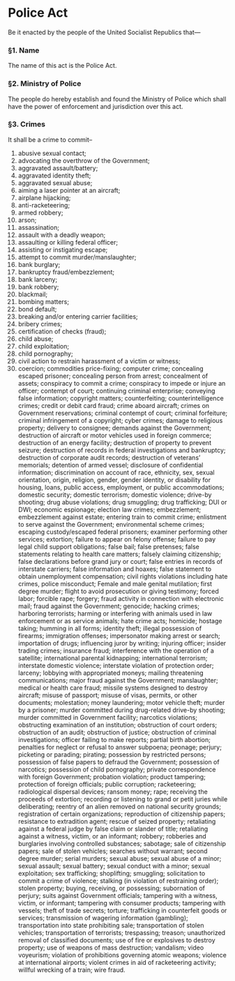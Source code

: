 # Police Act
Be it enacted by the people of the United Socialist Republics that—

### §1. Name
The name of this act is the Police Act.

### §2. Ministry of Police
The people do hereby establish and found the Ministry of Police which shall have the power of enforcement and jurisdiction over this act.

### §3. Crimes
It shall be a crime to commit–
1. abusive sexual contact;
2. advocating the overthrow of the Government;
3. aggravated assault/battery;
4. aggravated identity theft;
5. aggravated sexual abuse;
6. aiming a laser pointer at an aircraft;
7. airplane hijacking;
8. anti-racketeering;
9. armed robbery;
10. arson;
11. assassination;
12. assault with a deadly weapon;
13. assaulting or killing federal officer;
14. assisting or instigating escape;
15. attempt to commit murder/manslaughter;
16. bank burglary;
17. bankruptcy fraud/embezzlement;
18. bank larceny;
19. bank robbery;
20. blackmail;
21. bombing matters;
22. bond default;
23. breaking and/or entering carrier facilities;
24. bribery crimes;
25. certification of checks (fraud);
26. child abuse;
27. child exploitation;
28. child pornography;
29. civil action to restrain harassment of a victim or witness;
30. coercion;
commodities price-fixing;
computer crime;
concealing escaped prisoner;
concealing person from arrest;
concealment of assets;
conspiracy to commit a crime;
conspiracy to impede or injure an officer;
contempt of court;
continuing criminal enterprise;
conveying false information;
copyright matters;
counterfeiting;
counterintelligence crimes;
credit or debit card fraud;
crime aboard aircraft;
crimes on Government reservations;
criminal contempt of court;
criminal forfeiture;
criminal infringement of a copyright;
cyber crimes;
damage to religious property;
delivery to consignee;
demands against the Government;
destruction of aircraft or motor vehicles used in foreign commerce;
destruction of an energy facility;
destruction of property to prevent seizure;
destruction of records in federal investigations and bankruptcy;
destruction of corporate audit records;
destruction of veterans’ memorials;
detention of armed vessel;
disclosure of confidential information;
discrimination on account of race, ethnicity, sex, sexual orientation, origin, religion, gender, gender identity, or disability for housing, loans, public access, employment, or public accommodations;
domestic security;
domestic terrorism;
domestic violence;
drive-by shooting;
drug abuse violations;
drug smuggling;
drug trafficking;
DUI or DWI;
economic espionage;
election law crimes;
embezzlement;
embezzlement against estate; 
entering train to commit crime;
enlistment to serve against the Government;
environmental scheme crimes;
escaping custody/escaped federal prisoners;
examiner performing other services;
extortion;
failure to appear on felony offense;
failure to pay legal child support obligations;
false bail;
false pretenses;
false statements relating to health care matters;
falsely claiming citizenship;
false declarations before grand jury or court;
false entries in records of interstate carriers;
false information and hoaxes;
false statement to obtain unemployment compensation;
civil rights violations including hate crimes, police misconduct;
Female and male genital mutilation;
first degree murder;
flight to avoid prosecution or giving testimony;
forced labor;
forcible rape;
forgery;
fraud activity in connection with electronic mail;
fraud against the Government;
genocide;
hacking crimes;
harboring terrorists;
harming or interfering with animals used in law enforcement or as service animals;
hate crime acts;
homicide;
hostage taking;
humming in all forms;
identity theft;
illegal possession of firearms;
immigration offenses;
impersonator making arrest or search;
importation of drugs;
influencing juror by writing;
injuring officer;
insider trading crimes;
insurance fraud;
interference with the operation of a satellite;
international parental kidnapping;
international terrorism;
interstate domestic violence;
interstate violation of protection order;
larceny;
lobbying with appropriated moneys;
mailing threatening communications;
major fraud against the Government;
manslaughter;
medical or health care fraud;
missile systems designed to destroy aircraft;
misuse of passport;
misuse of visas, permits, or other documents;
molestation;
money laundering;
motor vehicle theft;
murder by a prisoner;
murder committed during drug-related drive-by shooting;
murder committed in Government facility;
narcotics violations;
obstructing examination of an institution;
obstruction of court orders;
obstruction of an audit;
obstruction of justice;
obstruction of criminal investigations;
officer failing to make reports;
partial birth abortion;
penalties for neglect or refusal to answer subpoena;
peonage;
perjury;
picketing or parading;
pirating;
possession by restricted persons;
possession of false papers to defraud the Government;
possession of narcotics;
possession of child pornography;
private correspondence with foreign Government;
probation violation;
product tampering;
protection of foreign officials;
public corruption;
racketeering;
radiological dispersal devices;
ransom money;
rape;
receiving the proceeds of extortion;
recording or listening to grand or petit juries while deliberating;
reentry of an alien removed on national security grounds;
registration of certain organizations;
reproduction of citizenship papers;
resistance to extradition agent;
rescue of seized property;
retaliating against a federal judge by false claim or slander of title;
retaliating against a witness, victim, or an informant;
robbery;
robberies and burglaries involving controlled substances;
sabotage;
sale of citizenship papers;
sale of stolen vehicles;
searches without warrant;
second degree murder;
serial murders;
sexual abuse;
sexual abuse of a minor;
sexual assault;
sexual battery;
sexual conduct with a minor;
sexual exploitation;
sex trafficking;
shoplifting;
smuggling;
solicitation to commit a crime of violence;
stalking (in violation of restraining order);
stolen property; buying, receiving, or possessing;
subornation of perjury;
suits against Government officials;
tampering with a witness, victim, or informant;
tampering with consumer products;
tampering with vessels;
theft of trade secrets;
torture;
trafficking in counterfeit goods or services;
transmission of wagering information (gambling);
transportation into state prohibiting sale;
transportation of stolen vehicles;
transportation of terrorists;
trespassing;
treason;
unauthorized removal of classified documents;
use of fire or explosives to destroy property;
use of weapons of mass destruction;
vandalism;
video voyeurism;
violation of prohibitions governing atomic weapons;
violence at international airports;
violent crimes in aid of racketeering activity;
willful wrecking of a train;
wire fraud.
